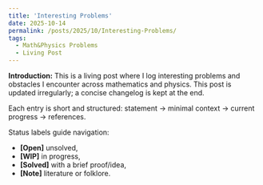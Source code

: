 ```yaml
---
title: 'Interesting Problems'
date: 2025-10-14
permalink: /posts/2025/10/Interesting-Problems/
tags:
  - Math&Physics Problems
  - Living Post
---
```

**Introduction:** This is a living post where I log interesting problems and obstacles I encounter across mathematics and physics. This post is updated irregularly; a concise changelog is kept at the end.

Each entry is short and structured: statement → minimal context → current progress → references.

Status labels guide navigation:
  - **[Open]** unsolved,
  - **[WIP]** in progress,
  - **[Solved]** with a brief proof/idea,
  - **[Note]** literature or folklore. 







